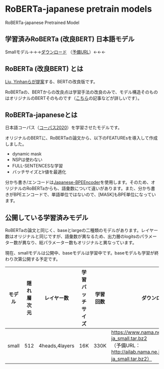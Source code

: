 # RoBERTa-japanese pretrain models


RoBERTa-japanese Pretrained Model



## 学習済みRoBERTa (改良BERT) 日本語モデル



Smallモデル→→→[ダウンロード](https://www.nama.ne.jp/models/RoBERTa-ja_small.tar.bz2) （[予備URL](http://ailab.nama.ne.jp/models/RoBERTa-ja_small.tar.bz2)）←←←



## RoBERTa (改良BERT) とは



[Liu, Yinhanらが提案](https://arxiv.org/abs/1907.11692)する、BERTの改良版です。

RoBERTaの、BERTからの改良点は学習手法の改良のみで、モデル構造そのものはオリジナルのBERTそのものです（[こちら](https://ai-scholar.tech/articles/others/roberta-ai-230)の記事などが詳しいです）。



## RoBERTa-japaneseとは



日本語コーパス（[コーパス2020](https://github.com/tanreinama/gpt2-japanese/blob/master/report/corpus.md)）を学習させたモデルです。

オリジナルのBERTに、RoBERTaの論文から、以下のFEATUREsを導入して作成しました。

- dynamic mask
- NSPは使わない
- FULL-SENTENCESな学習
- バッチサイズとlr値を最適化

分かち書き/エンコードは[Japanese-BPEEncoder](https://github.com/tanreinama/Japanese-BPEEncoder)を使用します。そのため、オリジナルのRoBERTaからも、語彙数について違いがあります。また、分かち書きがBPEエンコードで、単語単位ではないので、[MASK]もBPE単位になっています。



## 公開している学習済みモデル



RoBERTaの論文と同じく、baseとlargeの二種類のモデルがあります。レイヤー数はオリジナルと同じですが、語彙数が異なるため、出力層のlogitsのパラメーター数が異なり、総パラメーター数もオリジナルと異なっています。

現在、smallモデルは公開中、baseモデルは学習中です。baseモデルも学習が終わり次第公開する予定です。



| モデル | 隠れ層次元 | レイヤー数     | 学習バッチサイズ | 学習回数 | ダウンロードURL                                              |
| ------ | ---------- | -------------- | ---------------- | -------- | ------------------------------------------------------------ |
| small  | 512        | 4heads,4layers | 16K              | 330K     | https://www.nama.ne.jp/models/RoBERTa-ja_small.tar.bz2<br />（予備URL：http://ailab.nama.ne.jp/models/RoBERTa-ja_small.tar.bz2） |

